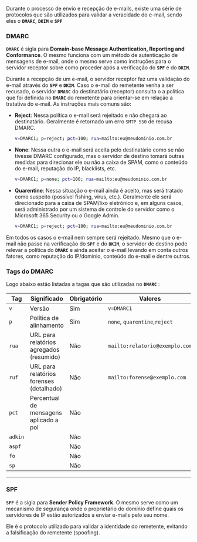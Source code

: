 Durante o processo de envio e recepção de e-mails, existe uma série de protocolos que são utilizados para validar a veracidade do e-mail, sendo eles o **`DMARC`**, **`DKIM`** e **`SPF`**

### **DMARC**
**`DMARC`** é sigla para **Domain-base Message Authentication, Reporting and Conformance**. O mesmo funciona com um método de autenticação de mensagens de e-mail, onde o mesmo serve como instruções para o servidor receptor sobre como proceder após a verificação do **`SPF`** e do **`DKIM`**.

Durante a recepção de um e-mail, o servidor receptor faz uma validação do e-mail através do **`SPF`** e **`DKIM`**. Caso o e-mail do remetente venha a ser recusado, o servidor **`DMARC`** do destinatário (receptor) consulta o a política que foi definida no **`DMARC`** do remetente para orientar-se em relação a tratativa do e-mail. As instruções mais comuns são:
- **Reject**: Nessa política o e-mail será rejeitado e não chegará ao destinatário. Geralmente é retornado um erro `SMTP 550` de recusa DMARC.
	```bash
	v=DMARC1; p=reject; pct=100; rua=mailto:eu@meudominio.com.br
	```

- **None**: Nessa outra o e-mail será aceita pelo destinatário como se não tivesse DMARC configurado, mas o servidor de destino tomará outras medidas para direcionar ele ou não a caixa de SPAM, como o conteúdo do e-mail, reputação do IP, blacklists, etc.
	```bash
	v=DMARC1; p=none; pct=100; rua=mailto:eu@meudominio.com.br
	```

- **Quarentine**: Nessa situação o e-mail ainda é aceito, mas será tratado como suspeito (possível fishing, vírus, etc.). Geralmente ele será direcionado para a caixa de SPAM/lixo eletrônico e, em alguns casos, será administrado por um sistema de controle do servidor como o Microsoft 365 Security ou o Google Admin.
	```bash
	v=DMARC1; p=reject; pct=100; rua=mailto:eu@meudominio.com.br
	```

Em todos os casos o e-mail nem sempre será rejeitado. Mesmo que o e-mail não passe na verificação do **`SPF`** e do **`DKIM`**, o servidor de destino pode relevar a política do **`DMARC`** e ainda aceitar o e-mail levando em conta outros fatores, como reputação do IP/domínio, conteúdo do e-mail e dentre outros.

### **Tags do DMARC**
Logo abaixo estão listadas a tagas que são utilizadas no **`DMARC`** :

| **Tag** | **Significado**                          | **Obrigatório** | **Valores**                    |
| ------- | ---------------------------------------- | --------------- | ------------------------------ |
| `v`     | Versão                                   | Sim             | `v=DMARC1`                     |
| `p`     | Política de alinhamento                  | Sim             | `none`, `quarentine`,`reject`  |
| `rua`   | URL para relatórios agregados (resumido) | Não             | `mailto:relatorio@exemplo.com` |
| `ruf`   | URL para relatórios forenses (detalhado) | Não             | `mailto:forense@exemplo.com`   |
| `pct`   | Percentual de mensagens aplicado a pol   | Não             |                                |
| `adkin` |                                          | Não             |                                |
| `aspf`  |                                          | Não             |                                |
| `fo`    |                                          | Não             |                                |
| `sp`    |                                          | Não             |                                |

---

### **SPF**
**`SPF`** é a sigla para **Sender Policy Framework**. O mesmo serve como um mecanismo de segurança onde o proprietário do domínio define quais os servidores de IP estão autorizados a enviar e-mails pelo seu nome.

Ele é o protocolo utilizado para validar a identidade do remetente, evitando a falsificação do remetente (spoofing).